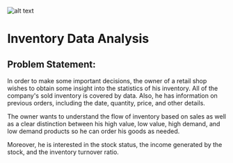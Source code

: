 ![alt text](https://ineuron.ai/images/ineuron-logo.png)

# Inventory Data Analysis

## Problem Statement:

In order to make some important decisions, the owner of a retail shop wishes to obtain some insight into the statistics of his inventory. All of the company's sold inventory is covered by data. Also, he has information on previous orders, including the date, quantity, price, and other details.

The owner wants to understand the flow of inventory based on sales as well as a clear distinction between his high value, low value, high demand, and low demand products so he can order his goods as needed.

Moreover, he is interested in the stock status, the income generated by the stock, and the inventory turnover ratio.

